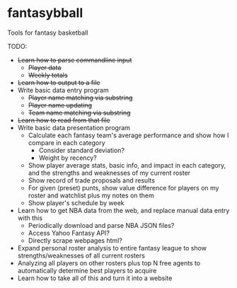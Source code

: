 # fantasybball
Tools for fantasy basketball

TODO:
- ~~Learn how to parse commandline input~~
  - ~~Player data~~
  - ~~Weekly totals~~
- ~~Learn how to output to a file~~
- Write basic data entry program
  - ~~Player name matching via substring~~
  - ~~Player name updating~~
  - ~~Team name matching via substring~~
- ~~Learn how to read from that file~~
- Write basic data presentation program
  - Calculate each fantasy team's average performance and show how I compare in each category
    - Consider standard deviation?
    - Weight by recency?
  - Show player average stats, basic info, and impact in each category, and the strengths and weaknesses of my current roster
  - Show record of trade proposals and results
  - For given (preset) punts, show value difference for players on my roster and watchlist plus my notes on them
  - Show player's schedule by week
- Learn how to get NBA data from the web, and replace manual data entry with this
  - Periodically download and parse NBA JSON files?
  - Access Yahoo Fantasy API?
  - Directly scrape webpages html?
- Expand personal roster analysis to entire fantasy league to show strengths/weaknesses of all current rosters
- Analyzing all players on other rosters plus top N free agents to automatically determine best players to acquire
- Learn how to take all of this and turn it into a website
